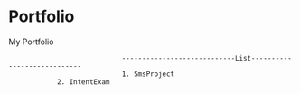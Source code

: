 # Portfolio
My Portfolio

                                ----------------------------List----------------------------
                                1. SmsProject
				2. IntentExam
